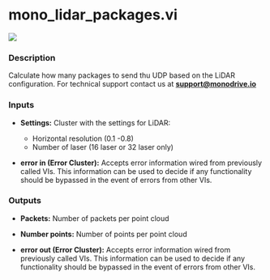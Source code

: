 # mono_lidar_packages.vi

<p class="img_container">
<img class="lg_img" src="../mono_lidar_packages.png"/>
</p>

### Description

Calculate how many packages to send thu UDP based on the LiDAR configuration.
For technical support contact us at <b>support@monodrive.io</b> 

### Inputs

- **Settings:**  Cluster with the settings for LiDAR:
    - Horizontal resolution (0.1 -0.8)
    - Number of laser  (16 laser or 32 laser only)
 

- **error in (Error Cluster):** Accepts error information wired from previously called VIs. This information can be used to decide if any functionality should be bypassed in the event of errors from other VIs. 

### Outputs

- **Packets:**  Number of packets per point cloud
 

- **Number points:**  Number of points per point cloud
 

- **error out (Error Cluster):** Accepts error information wired from previously called VIs. This information can be used to decide if any functionality should be bypassed in the event of errors from other VIs. 

<p>&nbsp;</p>
